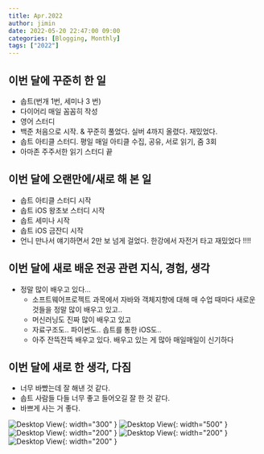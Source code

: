 ```yaml
---
title: Apr.2022
author: jimin
date: 2022-05-20 22:47:00 09:00
categories: [Blogging, Monthly]
tags: ["2022"]
---
```



## 이번 달에 꾸준히 한 일

- 솝트(번개 1번, 세미나 3 번)
- 다이어리 매일 꼼꼼히 작성
- 영어 스터디
- 백준 처음으로 시작. & 꾸준히 풀었다. 실버 4까지 올렸다. 재밌었다.
- 솝트 아티클 스터디. 평일 매일 아티클 수집, 공유, 서로 읽기, 줌 3회
- 아마존 주주서한 읽기 스터디 끝


## 이번 달에 오랜만에/새로 해 본 일

- 솝트 아티클 스터디 시작
- 솝트 iOS 왕초보 스터디 시작
- 솝트 세미나 시작
- 솝트 iOS 금잔디 시작
- 언니 만나서 얘기하면서 2만 보 넘게 걸었다. 한강에서 자전거 타고 재밌었다 !!!!



## 이번 달에 새로 배운 전공 관련 지식, 경험, 생각

- 정말 많이 배우고 있다... 
  - 소프트웨어프로젝트 과목에서 자바와 객체지향에 대해 매 수업 때마다 새로운 것들을 정말 많이 배우고 있고..
  - 머신러닝도 진짜 많이 배우고 있고 
  - 자료구조도.. 파이썬도.. 솝트를 통한 iOS도.. 
  - 아주 잔뜩잔뜩 배우고 있다. 배우고 있는 게 많아 매일매일이 신기하다


## 이번 달에 새로 한 생각, 다짐

- 너무 바빴는데 잘 해낸 것 같다.
- 솝트 사람들 다들 너무 좋고 들어오길 잘 한 것 같다.
- 바쁘게 사는 거 좋다.


![Desktop View](https://img1.daumcdn.net/thumb/R1280x0/?scode=mtistory2&fname=https%3A%2F%2Fblog.kakaocdn.net%2Fdn%2FdeT0KT%2FbtrCHOW9GRt%2FUKw19KM81hSacL2bS1tctk%2Fimg.jpg){: width="300" }
![Desktop View](https://img1.daumcdn.net/thumb/R1280x0/?scode=mtistory2&fname=https%3A%2F%2Fblog.kakaocdn.net%2Fdn%2FciPa7W%2FbtrCIHCYF61%2FbjRkigkTvfLmHQ4AhnyKsk%2Fimg.png){: width="500" }
![Desktop View](https://img1.daumcdn.net/thumb/R1280x0/?scode=mtistory2&fname=https%3A%2F%2Fblog.kakaocdn.net%2Fdn%2Fbdg1BI%2FbtrCHMEI5OM%2FSbuFRZL11IFrRisMnHuLd1%2Fimg.png){: width="200" }
![Desktop View](https://img1.daumcdn.net/thumb/R1280x0/?scode=mtistory2&fname=https%3A%2F%2Fblog.kakaocdn.net%2Fdn%2Fbdg1BI%2FbtrCHMEI5OM%2FSbuFRZL11IFrRisMnHuLd1%2Fimg.png){: width="200" }
![Desktop View](https://img1.daumcdn.net/thumb/R1280x0/?scode=mtistory2&fname=https%3A%2F%2Fblog.kakaocdn.net%2Fdn%2Fbdg1BI%2FbtrCHMEI5OM%2FSbuFRZL11IFrRisMnHuLd1%2Fimg.png){: width="200" }